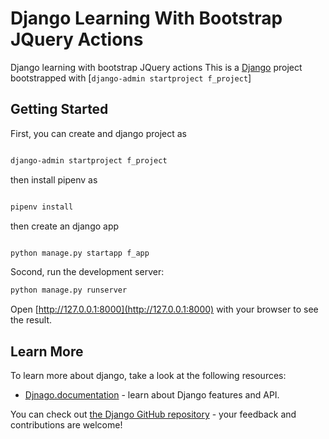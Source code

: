 # Django Learning With Bootstrap JQuery Actions
Django learning with bootstrap JQuery actions
This is a [Django](https://docs.djangoproject.com/en/4.0/) project bootstrapped with [`django-admin startproject f_project`]

## Getting Started

First, you can create and django project as

```bash

django-admin startproject f_project

```
then install pipenv as

```bash

pipenv install

```

then create an django app  

```bash

python manage.py startapp f_app

```

Socond, run the development server:

```bash
python manage.py runserver

```

Open [http://127.0.0.1:8000](http://127.0.0.1:8000) with your browser to see the result.




## Learn More

To learn more about django, take a look at the following resources:

- [Djnago.documentation](https://docs.djangoproject.com/en/4.0/) - learn about Django features and API.

You can check out [the Django GitHub repository](https://github.com/RasheedAlwahbany/djangolearning) - your feedback and contributions are welcome!

